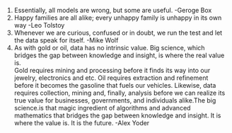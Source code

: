 1. Essentially, all models are wrong, but some are useful. -Geroge Box
2. Happy families are all alike; every unhappy family is unhappy in its own way -Leo Tolstoy
3. Whenever we are curious, confused or in doubt, we run the test and let the data speak for itself. -Mike Wolf
4. As with gold or oil, data has no intrinsic value. Big science, which bridges the gap between knowledge and insight, is where the real value is.<br>
Gold requires mining and processing before it finds its way into our jewelry, electronics and etc. Oil requires extraction and refinement before it becomes the gasoline that fuels our vehicles. Likewise, data requires collection, mining and, finally, analysis before we can realize its true value for businesses, governments, and individuals alike.The big science.is that magic ingredient of algorithms and advanced mathematics that bridges the gap between knowledge and insight. It is where the value is. It is the future. -Alex Yoder
